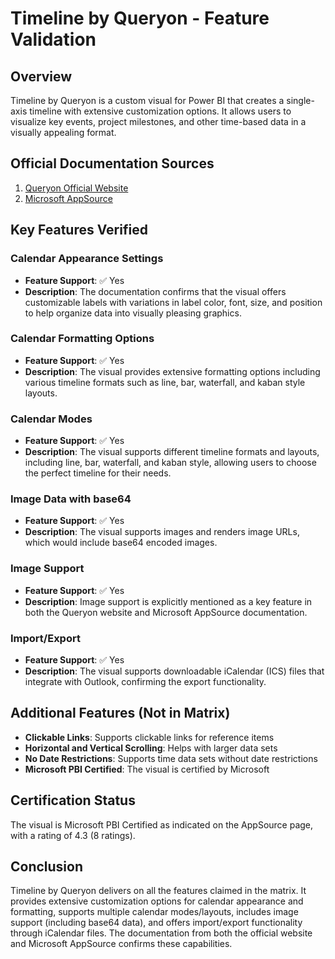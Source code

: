 # Timeline by Queryon - Feature Validation

## Overview
Timeline by Queryon is a custom visual for Power BI that creates a single-axis timeline with extensive customization options. It allows users to visualize key events, project milestones, and other time-based data in a visually appealing format.

## Official Documentation Sources
1. [Queryon Official Website](https://queryon.com/timeline/)
2. [Microsoft AppSource](https://appsource.microsoft.com/en-us/product/power-bi-visuals/wa200001804)

## Key Features Verified

### Calendar Appearance Settings
- **Feature Support**: ✅ Yes
- **Description**: The documentation confirms that the visual offers customizable labels with variations in label color, font, size, and position to help organize data into visually pleasing graphics.

### Calendar Formatting Options
- **Feature Support**: ✅ Yes
- **Description**: The visual provides extensive formatting options including various timeline formats such as line, bar, waterfall, and kaban style layouts.

### Calendar Modes
- **Feature Support**: ✅ Yes
- **Description**: The visual supports different timeline formats and layouts, including line, bar, waterfall, and kaban style, allowing users to choose the perfect timeline for their needs.

### Image Data with base64
- **Feature Support**: ✅ Yes
- **Description**: The visual supports images and renders image URLs, which would include base64 encoded images.

### Image Support
- **Feature Support**: ✅ Yes
- **Description**: Image support is explicitly mentioned as a key feature in both the Queryon website and Microsoft AppSource documentation.

### Import/Export
- **Feature Support**: ✅ Yes
- **Description**: The visual supports downloadable iCalendar (ICS) files that integrate with Outlook, confirming the export functionality.

## Additional Features (Not in Matrix)
- **Clickable Links**: Supports clickable links for reference items
- **Horizontal and Vertical Scrolling**: Helps with larger data sets
- **No Date Restrictions**: Supports time data sets without date restrictions
- **Microsoft PBI Certified**: The visual is certified by Microsoft

## Certification Status
The visual is Microsoft PBI Certified as indicated on the AppSource page, with a rating of 4.3 (8 ratings).

## Conclusion
Timeline by Queryon delivers on all the features claimed in the matrix. It provides extensive customization options for calendar appearance and formatting, supports multiple calendar modes/layouts, includes image support (including base64 data), and offers import/export functionality through iCalendar files. The documentation from both the official website and Microsoft AppSource confirms these capabilities.
